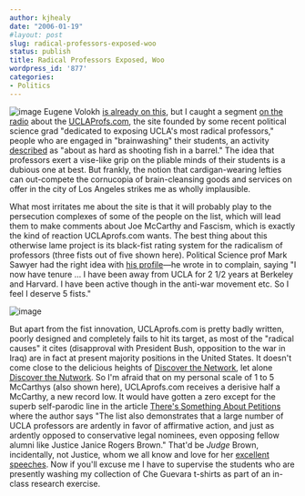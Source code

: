 ```yaml
---
author: kjhealy
date: "2006-01-19"
#layout: post
slug: radical-professors-exposed-woo
status: publish
title: Radical Professors Exposed, Woo
wordpress_id: '877'
categories:
- Politics
---
```


![image](http://www.kieranhealy.org/files/misc/fists.png) Eugene Volokh [is already on this](http://volokh.com/archives/archive_2006_01_15-2006_01_21.shtml#1137628916), but I caught a segment [on the radio](http://www.npr.org/templates/story/story.php?storyId=5162955) about the [UCLAProfs.com](http://www.uclaprofs.com), the site founded by some recent political science grad "dedicated to exposing UCLA's most radical professors," people who are engaged in "brainwashing" their students, an activity [described](http://www.uclaprofs.com/profs/piterberg.html) as "about as hard as shooting fish in a barrel." The idea that professors exert a vise-like grip on the pliable minds of their students is a dubious one at best. But frankly, the notion that cardigan-wearing lefties can out-compete the cornucopia of brain-cleansing goods and services on offer in the city of Los Angeles strikes me as wholly implausible.

What most irritates me about the site is that it will probably play to the persecution complexes of some of the people on the list, which will lead them to make comments about Joe McCarthy and Fascism, which is exactly the kind of reaction UCLAprofs.com wants. The best thing about this otherwise lame project is its black-fist rating system for the radicalism of professors (three fists out of five shown here). Political Science prof Mark Sawyer had the right idea with [his profile](http://www.uclaprofs.com/profs/sawyer.html)—he wrote in to complain, saying "I now have tenure … I have been away from UCLA for 2 1/2 years at Berkeley and Harvard. I have been active though in the anti-war movement etc. So I feel I deserve 5 fists."

![image](http://www.kieranhealy.org/files/misc/joescale.png)

But apart from the fist innovation, UCLAprofs.com is pretty badly written, poorly designed and completely fails to hit its target, as most of the "radical causes" it cites (disapproval with President Bush, opposition to the war in Iraq) are in fact at present majority positions in the United States. It doesn't come close to the delicious heights of [Discover the Network](http://discoverthenetwork.org/default.asp), let alone [Discover the Nutwork](http://homepage.mac.com/jholbo/nutwork/). So I'm afraid that on my personal scale of 1 to 5 McCarthys (also shown here), UCLAprofs.com receives a derisive half a McCarthy, a new record low. It would have gotten a zero except for the superb self-parodic line in the article [There's Something About Petitions](http://www.uclaprofs.com/articles/petitions.html) where the author says "The list also demonstrates that a large number of UCLA professors are ardently in favor of affirmative action, and just as ardently opposed to conservative legal nominees, even opposing fellow alumni like Justice Janice Rogers Brown." That'd be *Judge* Brown, incidentally, not Justice, whom we all know and love for her [excellent speeches](http://crookedtimber.org/2005/05/05/janice-rogers-brown-revisited/). Now if you'll excuse me I have to supervise the students who are presently washing my collection of Che Guevara t-shirts as part of an in-class research exercise.
